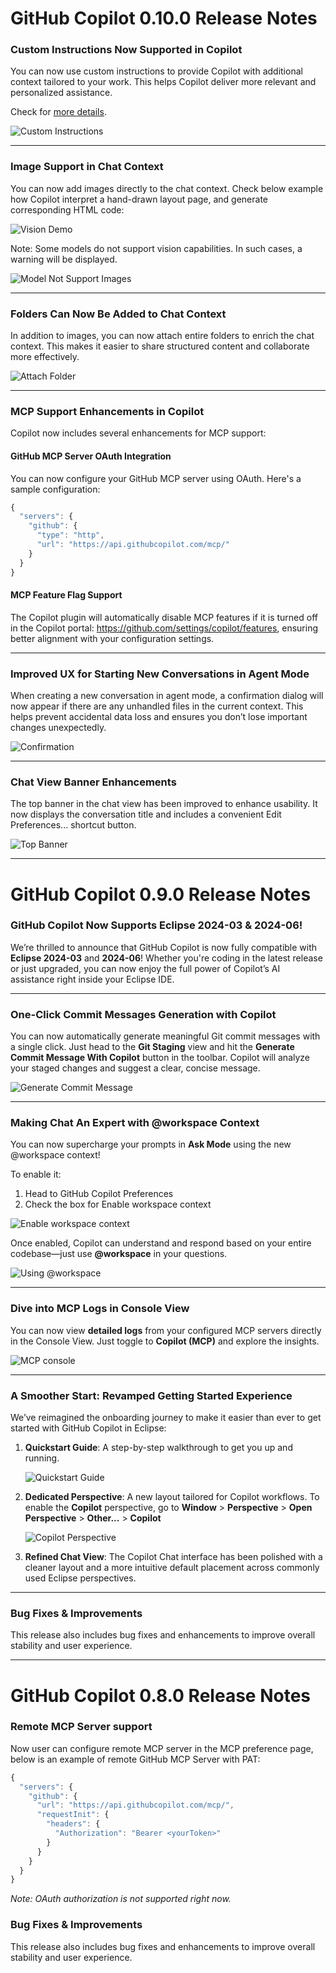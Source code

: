 # GitHub Copilot 0.10.0 Release Notes
### Custom Instructions Now Supported in Copilot
You can now use custom instructions to provide Copilot with additional context tailored to your work. This helps Copilot deliver more relevant and personalized assistance.

Check for [more details](https://docs.github.com/en/copilot/how-tos/configure-custom-instructions/add-repository-instructions).

![Custom Instructions](./0.10.0/custom_instructions_1.png)

---

### Image Support in Chat Context
You can now add images directly to the chat context. Check below example how Copilot interpret a hand-drawn layout page, and generate corresponding HTML code:

![Vision Demo](0.10.0/vision_demo_1.gif)

Note: Some models do not support vision capabilities. In such cases, a warning will be displayed.

![Model Not Support Images](0.10.0/image_not_support_1.png)

---

### Folders Can Now Be Added to Chat Context
In addition to images, you can now attach entire folders to enrich the chat context. This makes it easier to share structured content and collaborate more effectively.

![Attach Folder](./0.10.0/attach_folder_1.png)

---

### MCP Support Enhancements in Copilot
Copilot now includes several enhancements for MCP support:

#### GitHub MCP Server OAuth Integration
You can now configure your GitHub MCP server using OAuth. Here's a sample configuration:

```javascript
{
  "servers": {
    "github": {
      "type": "http",
      "url": "https://api.githubcopilot.com/mcp/"
    }
  }
}
```

#### MCP Feature Flag Support
The Copilot plugin will automatically disable MCP features if it is turned off in the Copilot portal: https://github.com/settings/copilot/features, ensuring better alignment with your configuration settings.

---

### Improved UX for Starting New Conversations in Agent Mode
When creating a new conversation in agent mode, a confirmation dialog will now appear if there are any unhandled files in the current context. This helps prevent accidental data loss and ensures you don’t lose important changes unexpectedly.

![Confirmation](./0.10.0/confirmation_1.png)

---

### Chat View Banner Enhancements
The top banner in the chat view has been improved to enhance usability. It now displays the conversation title and includes a convenient Edit Preferences... shortcut button.

![Top Banner](./0.10.0/top_bar_1.png)

---

# GitHub Copilot 0.9.0 Release Notes
### GitHub Copilot Now Supports Eclipse 2024-03 & 2024-06!
We’re thrilled to announce that GitHub Copilot is now fully compatible with **Eclipse 2024-03** and **2024-06**! Whether you're coding in the latest release or just upgraded, you can now enjoy the full power of Copilot’s AI assistance right inside your Eclipse IDE.

---

### One-Click Commit Messages Generation with Copilot
You can now automatically generate meaningful Git commit messages with a single click. Just head to the **Git Staging** view and hit the **Generate Commit Message With Copilot** button in the toolbar. Copilot will analyze your staged changes and suggest a clear, concise message.

![Generate Commit Message](./0.9.0/generate_commit_message_1.png)

---

### Making Chat An Expert with @workspace Context
You can now supercharge your prompts in **Ask Mode** using the new @workspace context!

To enable it:

1. Head to GitHub Copilot Preferences
2. Check the box for Enable workspace context

![Enable workspace context](./0.9.0/project_context_1.png)

Once enabled, Copilot can understand and respond based on your entire codebase—just use **@workspace** in your questions.

![Using @workspace](./0.9.0/project_context_2.png)

---

### Dive into MCP Logs in Console View
You can now view **detailed logs** from your configured MCP servers directly in the Console View. Just toggle to **Copilot (MCP)** and explore the insights.

![MCP console](./0.9.0/mcp_console_1.png)

---

### A Smoother Start: Revamped Getting Started Experience

We’ve reimagined the onboarding journey to make it easier than ever to get started with GitHub Copilot in Eclipse:

1. **Quickstart Guide**: A step-by-step walkthrough to get you up and running.

   ![Quickstart Guide](./0.9.0/getting_started_1.png)
2. **Dedicated Perspective**: A new layout tailored for Copilot workflows. To enable the **Copilot** perspective, go to **Window** > **Perspective** > **Open Perspective** > **Other...** > **Copilot**

   ![Copilot Perspective](./0.9.0/perspective_1.png)
3. **Refined Chat View**: The Copilot Chat interface has been polished with a cleaner layout and a more intuitive default placement across commonly used Eclipse perspectives.

---

### Bug Fixes & Improvements
This release also includes bug fixes and enhancements to improve overall stability and user experience.

---

# GitHub Copilot 0.8.0 Release Notes

### Remote MCP Server support
Now user can configure remote MCP server in the MCP preference page, below is an example of remote GitHub MCP Server with PAT:

```javascript
{
  "servers": {
    "github": {
      "url": "https://api.githubcopilot.com/mcp/",
      "requestInit": {
        "headers": {
          "Authorization": "Bearer <yourToken>"
        }
      }
    }
  }
}
```

_Note: OAuth authorization is not supported right now._

### Bug Fixes & Improvements
This release also includes bug fixes and enhancements to improve overall stability and user experience.
